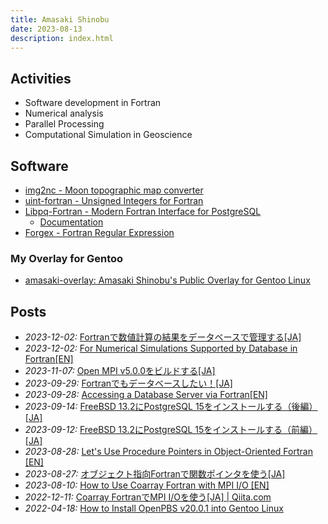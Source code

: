 ```yaml
---
title: Amasaki Shinobu
date: 2023-08-13
description: index.html
---
```


<div class="description">

## Activities
- Software development in Fortran
- Numerical analysis
- Parallel Processing
- Computational Simulation in Geoscience

## Software
- [img2nc - Moon topographic map converter](https://github.com/ShinobuAmasaki/img2nc) 
- [uint-fortran - Unsigned Integers for Fortran](https://github.com/ShinobuAmasaki/uint-fortran)
- [Libpq-Fortran - Modern Fortran Interface for PostgreSQL](https://github.com/ShinobuAmasaki/libpq-fortran)
   - [Documentation](./libpq-fortran)
- [Forgex - Fortran Regular Expression](https://github.com/ShinobuAmasaki/forgex)

### My Overlay for Gentoo
- [amasaki-overlay: Amasaki Shinobu's Public Overlay for Gentoo Linux](https://github.com/ShinobuAmasaki/amasaki-overlay#amasaki-overlay)

## Posts
- *2023-12-02:* [Fortranで数値計算の結果をデータベースで管理する[JA]](https://qiita.com/amasaki203/items/c5786bdbeeb3f17bfd17)
- *2023-12-02:* [For Numerical Simulations Supported by Database in Fortran[EN]](items/for-numerical-simulations-supported-by-database-in-fortran.html)
- *2023-11-07:* [Open MPI v5.0.0をビルドする[JA]](https://qiita.com/amasaki203/items/65beda209bf00fbdc896)
- *2023-09-29:* [Fortranでもデータベースしたい！[JA]](https://qiita.com/amasaki203/items/fa0ffaff614324fb6d5f)
- *2023-09-28:* [Accessing a Database Server via Fortran[EN]](items/accessing-a-database-server-via-fortran-en.html)
- *2023-09-14:* [FreeBSD 13.2にPostgreSQL 15をインストールする（後編）[JA]](items/postgresql15-on-freebsd13.2-part2.html)
- *2023-09-12:* [FreeBSD 13.2にPostgreSQL 15をインストールする（前編）[JA]](items/postgresql15-on-freebsd13.2-part1.html)
- *2023-08-28:* [Let's Use Procedure Pointers in Object-Oriented Fortran [EN]](items/lets-use-procedure-pointers-in-object-oriented-fortran.html)
- *2023-08-27:* [オブジェクト指向Fortranで関数ポインタを使う[JA]](https://qiita.com/amasaki203/items/0d6720dff303e3ec7b0f)
- *2023-08-10:* [How to Use Coarray Fortran with MPI I/O [EN]](items/how-to-use-coarray-fortran-with-mpi-io.html)
- *2022-12-11:* [Coarray FortranでMPI I/Oを使う[JA] | Qiita.com](https://qiita.com/amasaki203/items/4beb0d2b6984bf701dec)
- *2022-04-18:* [How to Install OpenPBS v20.0.1 into Gentoo Linux](https://dev.to/amasaki_shinobu/how-to-install-openpbs-v2001-into-gentoo-linux-3hnk)

</div>
